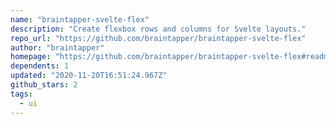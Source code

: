 ```yaml
---
name: "braintapper-svelte-flex"
description: "Create flexbox rows and columns for Svelte layouts."
repo_url: "https://github.com/braintapper/braintapper-svelte-flex"
author: "braintapper"
homepage: "https://github.com/braintapper/braintapper-svelte-flex#readme"
dependents: 1
updated: "2020-11-20T16:51:24.967Z"
github_stars: 2
tags: 
  - ui
---
```

